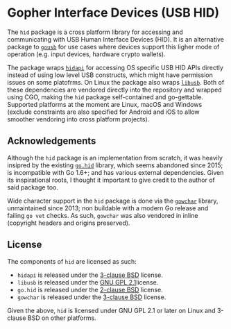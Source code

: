 # Gopher Interface Devices (USB HID)

The `hid` package is a cross platform library for accessing and communicating with USB Human Interface
Devices (HID). It is an alternative package to [`gousb`](https://github.com/karalabe/gousb) for use
cases where devices support this ligher mode of operation (e.g. input devices, hardware crypto wallets).

The package wraps [`hidapi`](https://github.com/signal11/hidapi) for accessing OS specific USB HID APIs
directly instead of using low level USB constructs, which might have permission issues on some platofrms.
On Linux the package also wraps [`libusb`](https://github.com/libusb/libusb). Both of these dependencies
are vendored directly into the repository and wrapped using CGO, making the `hid` package self-contained
and go-gettable. Supported platforms at the moment are Linux, macOS and Windows (exclude constraints are
also specified for Android and iOS to allow smoother vendoring into cross platform projects).

## Acknowledgements

Although the `hid` package is an implementation from scratch, it was heavily insipred by the existing
[`go.hid`](https://github.com/GeertJohan/go.hid) library, which seems abandoned since 2015; is incompatible
with Go 1.6+; and has various external dependencies. Given its inspirational roots, I thought it important
to give credit to the author of said package too.

Wide character support in the `hid` package is done via the [`gowchar`](https://github.com/orofarne/gowchar)
library, unmaintained since 2013; non buildable with a modern Go release and failing `go vet` checks. As
such, `gowchar` was also vendored in inline (copyright headers and origins preserved).

## License

The components of `hid` are licensed as such:

 * `hidapi` is released under the [3-clause BSD](https://github.com/signal11/hidapi/blob/master/LICENSE-bsd.txt) license.
 * `libusb` is released under the [GNU GPL 2.1](https://github.com/libusb/libusb/blob/master/COPYING)license.
 * `go.hid` is released under the [2-clause BSD](https://github.com/GeertJohan/go.hid/blob/master/LICENSE) license.
 * `gowchar` is released under the [3-clause BSD](https://github.com/orofarne/gowchar/blob/master/LICENSE) license.

Given the above, `hid` is licensed under GNU GPL 2.1 or later on Linux and 3-clause BSD on other platforms.
